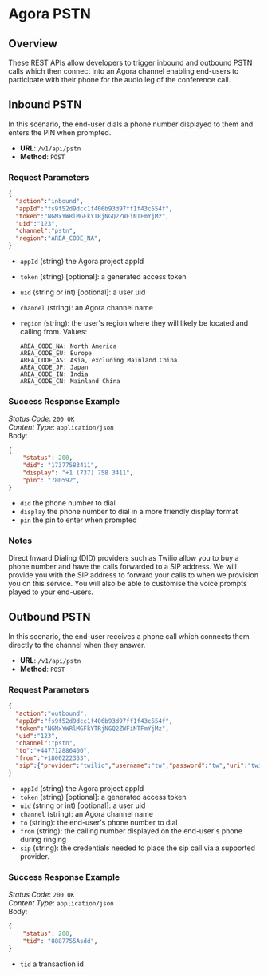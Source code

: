 # Agora PSTN 


## Overview    
These REST APIs allow developers to trigger inbound and outbound PSTN calls which then connect into an Agora channel enabling end-users to participate with their phone for the audio leg of the conference call.

## Inbound PSTN
In this scenario, the end-user dials a phone number displayed to them and enters the PIN when prompted.

- **URL**: `/v1/api/pstn`
- **Method**: `POST`

### Request Parameters
```json
{
  "action":"inbound", 
  "appId":"fs9f52d9dcc1f406b93d97ff1f43c554f",
  "token":"NGMxYWRlMGFkYTRjNGQ2ZWFiNTFmYjMz",
  "uid":"123",
  "channel":"pstn",
  "region":"AREA_CODE_NA",
}
```
- `appId` (string) the Agora project appId
- `token` (string) [optional]: a generated access token
- `uid` (string or int) [optional]: a user uid
- `channel` (string): an Agora channel name
- `region` (string): the user's region where they will likely be located and calling from. Values:

      AREA_CODE_NA: North America    
      AREA_CODE_EU: Europe    
      AREA_CODE_AS: Asia, excluding Mainland China    
      AREA_CODE_JP: Japan   
      AREA_CODE_IN: India   
      AREA_CODE_CN: Mainland China    

### Success Response Example
*Status Code*: `200 OK`    
*Content Type*: `application/json`    
Body:
```json
{  
    "status": 200,
    "did": "17377583411",
    "display": "+1 (737) 758 3411",
    "pin": "780592",
}
```    

- `did` the phone number to dial
- `display` the phone number to dial in a more friendly display format
- `pin` the pin to enter when prompted

### Notes
Direct Inward Dialing (DID) providers such as Twilio allow you to buy a phone number and have the calls forwarded to a SIP address. We will provide you with the SIP address to forward your calls to when we provision you on this service. You will also be able to customise the voice prompts played to your end-users. 


## Outbound PSTN
In this scenario, the end-user receives a phone call which connects them directly to the channel when they answer. 

- **URL**: `/v1/api/pstn`
- **Method**: `POST`

### Request Parameters
```json
{
  "action":"outbound", 
  "appId":"fs9f52d9dcc1f406b93d97ff1f43c554f",
  "token":"NGMxYWRlMGFkYTRjNGQ2ZWFiNTFmYjMz",
  "uid":"123",
  "channel":"pstn",
  "to":"+447712886400",
  "from":"+1800222333",
  "sip":{"provider":"twilio","username":"tw","password":"tw","uri":"twilio22.pstn.ashburn.twilio.com"}
}
```
- `appId` (string) the Agora project appId
- `token` (string) [optional]: a generated access token
- `uid` (string or int) [optional]: a user uid
- `channel` (string): an Agora channel name
- `to` (string): the end-user's phone number to dial
- `from` (string): the calling number displayed on the end-user's phone during ringing
- `sip` (string): the credentials needed to place the sip call via a supported provider.


### Success Response Example
*Status Code*: `200 OK`    
*Content Type*: `application/json`    
Body:
```json
{  
    "status": 200,
    "tid": "8887755Asdd",
}
```
- `tid` a transaction id 

